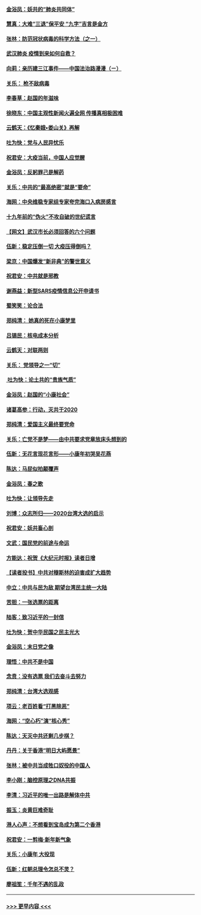 #### [金浴凤：妖共的“肺炎共同体”](../pages/nsc993/n11829448.md?t=01300222) 
#### [慧真：大难“三退”保平安 “九字”吉言是金方](../pages/nsc993/n11829501.md?t=01300222) 
#### [张林：防范冠状病毒的科学方法（之一）](../pages/nsc993/n11828618.md?t=01300222) 
#### [武汉肺炎 疫情到来如何自救？](../pages/nsc993/n11827632.md?t=01300222) 
#### [向莉：亲历建三江事件——中国法治路漫漫（ㄧ）](../pages/nsc993/n11827190.md?t=01300222) 
#### [关乐： 枪不敌病毒](../pages/nsc993/n11826746.md?t=01300222) 
#### [李春草：赵国的年滋味](../pages/nsc993/n11826321.md?t=01300222) 
#### [徐晓东：中国主观性新闻火遍全网 传播真相极困难](../pages/nsc993/n11826508.md?t=01300222) 
#### [云鹤天：《忆秦娥▪娄山关》再解](../pages/nsc993/n11824682.md?t=01300222) 
#### [吐为快：党与人民异忧乐](../pages/nsc993/n11824660.md?t=01300222) 
#### [祝君安：大疫当前，中国人应觉醒](../pages/nsc993/n11821946.md?t=01300222) 
#### [金浴凤：反躬罪己是解药](../pages/nsc993/n11820280.md?t=01300222) 
#### [关乐：中共的“最高绝密”就是“要命”](../pages/nsc993/n11816946.md?t=01300222) 
#### [海网：中央维稳专家组专家夸完海口入病房感言](../pages/nsc993/n11815138.md?t=01300222) 
#### [十九年前的“伪火”不攻自破的世纪谎言](../pages/nsc993/n11813238.md?t=01300222) 
#### [【网文】武汉市长必须回答的六个问题](../pages/nsc993/n11813848.md?t=01300222) 
#### [伍新：稳定压倒一切 大疫压得倒吗？](../pages/nsc993/n11812634.md?t=01300222) 
#### [梁京：中国爆发“新非典”的警世意义](../pages/nsc993/n11812554.md?t=01300222) 
#### [祝君安：中共就是邪教](../pages/nsc993/n11812431.md?t=01300222) 
#### [谢燕益：新型SARS疫情信息公开申请书](../pages/nsc993/n11808840.md?t=01300222) 
#### [蜀笑笑：论合法](../pages/nsc993/n11808064.md?t=01300222) 
#### [郑纯清： 她真的死在小康梦里](../pages/nsc993/n11806623.md?t=01300222) 
#### [吕锡民：核电成本分析](../pages/nsc993/n11806284.md?t=01300222) 
#### [云鹤天：对联两则](../pages/nsc993/n11805957.md?t=01300222) 
#### [关乐： 党领导之一“切”](../pages/nsc993/n11804505.md?t=01300222) 
#### [ 吐为快：论土共的“贵族气质”](../pages/nsc993/n11804490.md?t=01300222) 
#### [金浴凤：赵国的“小康社会”](../pages/nsc993/n11804452.md?t=01300222) 
#### [诸葛高参：行动，灭共于2020](../pages/nsc993/n11804120.md?t=01300222) 
#### [郑纯清：爱国主义最终要党命](../pages/nsc993/n11802197.md?t=01300222) 
#### [关乐：亡党不是梦——由中共要求党章放床头想到的](../pages/nsc993/n11802156.md?t=01300222) 
#### [伍新：无花言现花言形——小康年初哭吴花燕](../pages/nsc993/n11800044.md?t=01300222) 
#### [陈达：马屁似拍颠覆声](../pages/nsc993/n11800010.md?t=01300222) 
#### [金浴凤：春之歌](../pages/nsc993/n11797687.md?t=01300222) 
#### [吐为快：让领导先走](../pages/nsc993/n11797512.md?t=01300222) 
#### [刘博：众志所归——2020台湾大选的启示](../pages/nsc993/n11796878.md?t=01300222) 
#### [祝君安：妖共畜心剖](../pages/nsc993/n11794273.md?t=01300222) 
#### [文武：国民党的前途与命运](../pages/nsc993/n11794198.md?t=01300222) 
#### [方能达：祝贺《大纪元时报》读者日增](../pages/nsc993/n11793807.md?t=01300222) 
#### [【读者投书】中共对穆斯林的迫害成扩大趋势](../pages/nsc993/n11791371.md?t=01300222) 
#### [中立：中共与民为敌 期望台湾民主统一大陆](../pages/nsc993/n11790392.md?t=01300222) 
#### [苦胆：一张选票的距离](../pages/nsc993/n11788914.md?t=01300222) 
#### [陆客：致习近平的一封信](../pages/nsc993/n11788867.md?t=01300222) 
#### [吐为快：贺中华民国之民主光大](../pages/nsc993/n11788618.md?t=01300222) 
#### [金浴凤：末日党之像](../pages/nsc993/n11787475.md?t=01300222) 
#### [理悟：中共不是中国](../pages/nsc993/n11787463.md?t=01300222) 
#### [念贲：没有选票  我们去奋斗去努力](../pages/nsc993/n11787398.md?t=01300222) 
#### [郑纯清：台湾大选观感](../pages/nsc993/n11786210.md?t=01300222) 
#### [项云：老百姓看“打黑除恶”](../pages/nsc993/n11785398.md?t=01300222) 
#### [海网：“空心朽”演“核心秀”](../pages/nsc993/n11783874.md?t=01300222) 
#### [陈达：天灭中共还剩几步棋？](../pages/nsc993/n11783719.md?t=01300222) 
#### [丹丹：关于香港“明日大屿愿景”](../pages/nsc993/n11783273.md?t=01300222) 
#### [张林：被中共当成牲口奴役的中国人](../pages/nsc993/n11782397.md?t=01300222) 
#### [李小刚：脑控原理之DNA共振](../pages/nsc993/n11780962.md?t=01300222) 
#### [李清：习近平的唯一出路是解体中共](../pages/nsc993/n11780866.md?t=01300222) 
#### [振玉：炎黄巨难奇耻](../pages/nsc993/n11779632.md?t=01300222) 
#### [港人心声：不想看到宝岛成为第二个香港](../pages/nsc993/n11778817.md?t=01300222) 
#### [祝君安：一剪梅‧新年新气象](../pages/nsc993/n11776340.md?t=01300222) 
#### [关乐：小康年 大役现](../pages/nsc993/n11774213.md?t=01300222) 
#### [伍新：红朝总理令怎总不灵？](../pages/nsc993/n11770813.md?t=01300222) 
#### [廖祖笙：千年不遇的乱政](../pages/nsc993/n11770373.md?t=01300222) 

----
#### [ >>> 更早内容 <<< ](../indexes/nsc993-earlier.md)
